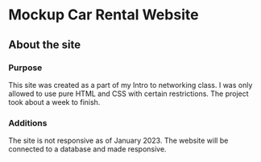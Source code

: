 # Mockup Car Rental Website

## About the site

### Purpose
This site was created as a part of my Intro to networking class.
I was only allowed to use pure HTML and CSS with certain restrictions. The project took about a week to finish.

### Additions
The site is not responsive as of January 2023. The website will be connected to a database and made responsive.

